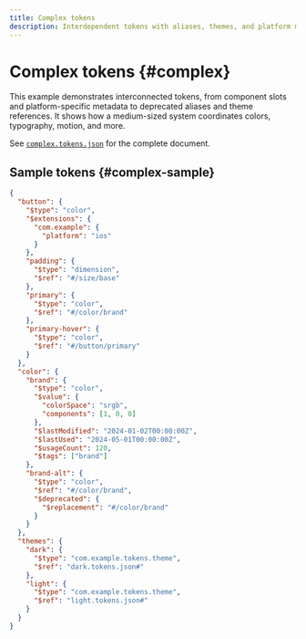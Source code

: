 ```yaml
---
title: Complex tokens
description: Interdependent tokens with aliases, themes, and platform metadata.
---
```


# Complex tokens {#complex}

This example demonstrates interconnected tokens, from component slots and platform-specific metadata to deprecated aliases and theme references. It shows how a medium-sized system coordinates colors, typography, motion, and more.

See [`complex.tokens.json`](https://github.com/bylapidist/dtif/blob/main/examples/complex.tokens.json) for the complete document.

## Sample tokens {#complex-sample}

```json
{
  "button": {
    "$type": "color",
    "$extensions": {
      "com.example": {
        "platform": "ios"
      }
    },
    "padding": {
      "$type": "dimension",
      "$ref": "#/size/base"
    },
    "primary": {
      "$type": "color",
      "$ref": "#/color/brand"
    },
    "primary-hover": {
      "$type": "color",
      "$ref": "#/button/primary"
    }
  },
  "color": {
    "brand": {
      "$type": "color",
      "$value": {
        "colorSpace": "srgb",
        "components": [1, 0, 0]
      },
      "$lastModified": "2024-01-02T00:00:00Z",
      "$lastUsed": "2024-05-01T00:00:00Z",
      "$usageCount": 120,
      "$tags": ["brand"]
    },
    "brand-alt": {
      "$type": "color",
      "$ref": "#/color/brand",
      "$deprecated": {
        "$replacement": "#/color/brand"
      }
    }
  },
  "themes": {
    "dark": {
      "$type": "com.example.tokens.theme",
      "$ref": "dark.tokens.json#"
    },
    "light": {
      "$type": "com.example.tokens.theme",
      "$ref": "light.tokens.json#"
    }
  }
}
```
